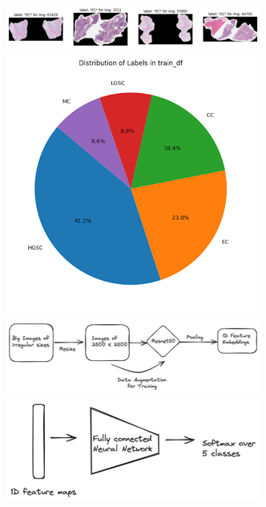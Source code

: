 ![Images](imags_examples.png)

![LabelDistribution](dist_labels.png)

![FeaturePipeline](Ftr_emb_pipeline.png)

![TrainPipeline](train_emb_pipeline.png)




